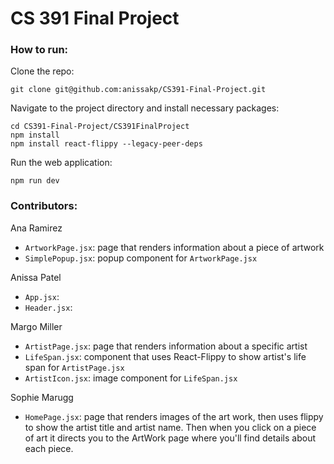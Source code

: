 # CS 391 Final Project

### How to run:
Clone the repo:
```
git clone git@github.com:anissakp/CS391-Final-Project.git
```
Navigate to the project directory and install necessary packages:
```
cd CS391-Final-Project/CS391FinalProject
npm install
npm install react-flippy --legacy-peer-deps
```
Run the web application:
```
npm run dev
```
### Contributors:
Ana Ramirez

- ```ArtworkPage.jsx```: page that renders information about a piece of artwork
- ```SimplePopup.jsx```: popup component for ```ArtworkPage.jsx```

Anissa Patel

- ```App.jsx```: 
- ```Header.jsx```:

Margo Miller

- ```ArtistPage.jsx```: page that renders information about a specific artist
- ```LifeSpan.jsx```: component that uses React-Flippy to show artist's life span for ```ArtistPage.jsx```
- ```ArtistIcon.jsx```: image component for ```LifeSpan.jsx```

Sophie Marugg

- ```HomePage.jsx```: page that renders images of the art work, then uses flippy to show the artist title and artist name. 
Then when you click on a piece of art it directs you to the ArtWork page where you'll find details about each piece.
